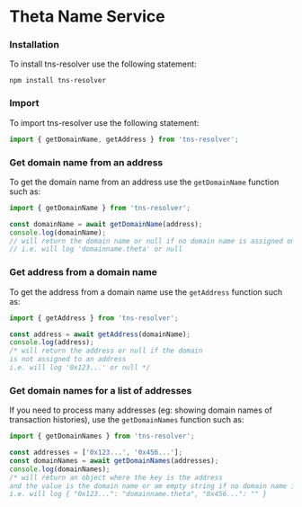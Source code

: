 # Theta Name Service
### Installation
To install tns-resolver use the following statement:
```console
npm install tns-resolver
```

### Import
To import tns-resolver use the following statement:
```js script
import { getDomainName, getAddress } from 'tns-resolver';
```

### Get domain name from an address
To get the domain name from an address use the ```getDomainName``` function such as: 
```js script
import { getDomainName } from 'tns-resolver';

const domainName = await getDomainName(address);
console.log(domainName);
// will return the domain name or null if no domain name is assigned on this address
// i.e. will log 'domainname.theta' or null
```

### Get address from a domain name
To get the address from a domain name use the ```getAddress``` function such as: 
```js script
import { getAddress } from 'tns-resolver';

const address = await getAddress(domainName);
console.log(address);
/* will return the address or null if the domain 
is not assigned to an address
i.e. will log '0x123...' or null */
```

### Get domain names for a list of addresses
If you need to process many addresses (eg: showing domain names of transaction histories), use the ```getDomainNames``` function such as: 
```js script
import { getDomainNames } from 'tns-resolver';

const addresses = ['0x123...', '0x456...'];
const domainNames = await getDomainNames(addresses);
console.log(domainNames);
/* will return an object where the key is the address 
and the value is the domain name or am empty string if no domain name is assigned on this address
i.e. will log { "0x123...": "domainname.theta", "0x456...": "" } 
```